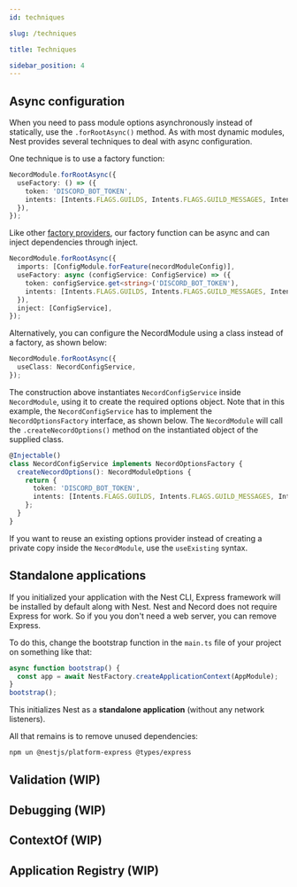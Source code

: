 ```yaml
---
id: techniques

slug: /techniques

title: Techniques

sidebar_position: 4
---
```



## Async configuration

When you need to pass module options asynchronously instead of statically, use the `.forRootAsync()` method. As with most dynamic modules, Nest provides several techniques to deal with async configuration.

One technique is to use a factory function:

```typescript
NecordModule.forRootAsync({
  useFactory: () => ({
    token: 'DISCORD_BOT_TOKEN',
    intents: [Intents.FLAGS.GUILDS, Intents.FLAGS.GUILD_MESSAGES, Intents.FLAGS.DIRECT_MESSAGES]
  }),
});
```

Like other [factory providers](https://docs.nestjs.com/fundamentals/custom-providers#factory-providers-usefactory), our factory function can be async and can inject dependencies through inject.

```typescript
NecordModule.forRootAsync({
  imports: [ConfigModule.forFeature(necordModuleConfig)],
  useFactory: async (configService: ConfigService) => ({
    token: configService.get<string>('DISCORD_BOT_TOKEN'),
    intents: [Intents.FLAGS.GUILDS, Intents.FLAGS.GUILD_MESSAGES, Intents.FLAGS.DIRECT_MESSAGES]
  }),
  inject: [ConfigService],
});
```
Alternatively, you can configure the NecordModule using a class instead of a factory, as shown below:

```typescript
NecordModule.forRootAsync({
  useClass: NecordConfigService,
});
```

The construction above instantiates `NecordConfigService` inside `NecordModule`, using it to create the required options object. Note that in this example, the `NecordConfigService` has to implement the `NecordOptionsFactory` interface, as shown below. The `NecordModule` will call the `.createNecordOptions()` method on the instantiated object of the supplied class.

```typescript
@Injectable()
class NecordConfigService implements NecordOptionsFactory {
  createNecordOptions(): NecordModuleOptions {
    return {
      token: 'DISCORD_BOT_TOKEN',
      intents: [Intents.FLAGS.GUILDS, Intents.FLAGS.GUILD_MESSAGES, Intents.FLAGS.DIRECT_MESSAGES]
    };
  }
}
```

If you want to reuse an existing options provider instead of creating a private copy inside the `NecordModule`, use the `useExisting` syntax.

## Standalone applications

If you initialized your application with the Nest CLI, Express framework will be installed by default along with Nest. Nest and Necord does not require Express for work. So if you you don't need a web server, you can remove Express.

To do this, change the bootstrap function in the `main.ts` file of your project on something like that:

```typescript
async function bootstrap() {
  const app = await NestFactory.createApplicationContext(AppModule);
}
bootstrap();
```
This initializes Nest as a **standalone application** (without any network listeners).

All that remains is to remove unused dependencies:

```bash
npm un @nestjs/platform-express @types/express
```

## Validation (WIP)

## Debugging (WIP)

## ContextOf (WIP)

## Application Registry (WIP)
